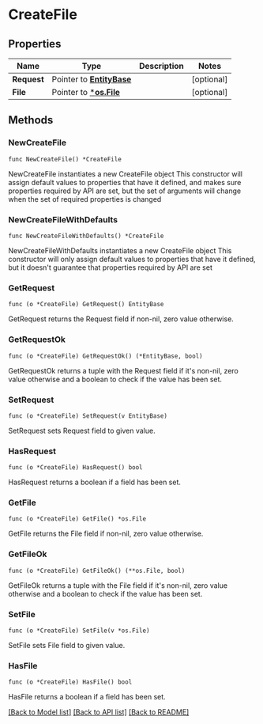 # CreateFile

## Properties

Name | Type | Description | Notes
------------ | ------------- | ------------- | -------------
**Request** | Pointer to [**EntityBase**](EntityBase.md) |  | [optional] 
**File** | Pointer to [***os.File**](*os.File.md) |  | [optional] 

## Methods

### NewCreateFile

`func NewCreateFile() *CreateFile`

NewCreateFile instantiates a new CreateFile object
This constructor will assign default values to properties that have it defined,
and makes sure properties required by API are set, but the set of arguments
will change when the set of required properties is changed

### NewCreateFileWithDefaults

`func NewCreateFileWithDefaults() *CreateFile`

NewCreateFileWithDefaults instantiates a new CreateFile object
This constructor will only assign default values to properties that have it defined,
but it doesn't guarantee that properties required by API are set

### GetRequest

`func (o *CreateFile) GetRequest() EntityBase`

GetRequest returns the Request field if non-nil, zero value otherwise.

### GetRequestOk

`func (o *CreateFile) GetRequestOk() (*EntityBase, bool)`

GetRequestOk returns a tuple with the Request field if it's non-nil, zero value otherwise
and a boolean to check if the value has been set.

### SetRequest

`func (o *CreateFile) SetRequest(v EntityBase)`

SetRequest sets Request field to given value.

### HasRequest

`func (o *CreateFile) HasRequest() bool`

HasRequest returns a boolean if a field has been set.

### GetFile

`func (o *CreateFile) GetFile() *os.File`

GetFile returns the File field if non-nil, zero value otherwise.

### GetFileOk

`func (o *CreateFile) GetFileOk() (**os.File, bool)`

GetFileOk returns a tuple with the File field if it's non-nil, zero value otherwise
and a boolean to check if the value has been set.

### SetFile

`func (o *CreateFile) SetFile(v *os.File)`

SetFile sets File field to given value.

### HasFile

`func (o *CreateFile) HasFile() bool`

HasFile returns a boolean if a field has been set.


[[Back to Model list]](../README.md#documentation-for-models) [[Back to API list]](../README.md#documentation-for-api-endpoints) [[Back to README]](../README.md)


